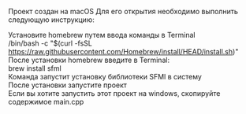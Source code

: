 Проект создан на macOS
Для его открытия необходимо выполнить следующую инструкцию:

Установите homebrew путем ввода команды в Terminal      
/bin/bash -c "$(curl -fsSL https://raw.githubusercontent.com/Homebrew/install/HEAD/install.sh)"   
После установки homebrew введите в Terminal:  
brew install sfml  
Команда запустит установку библиотеки SFMl в систему        
После установки запустите проект       
Если вы хотите запустить этот проект на windows, скопируйте содержимое main.cpp